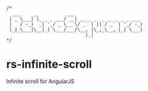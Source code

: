 ```
/*
  ___     _           ___
 | _ \___| |_ _ _ ___/ __| __ _ _  _ __ _ _ _ ___
 |   / -_)  _| '_/ _ \__ \/ _` | || / _` | '_/ -_)
 |_|_\___|\__|_| \___/___/\__, |\_,_\__,_|_| \___|
                             |_|
*/
```

# rs-infinite-scroll
Infinite scroll for AngularJS
